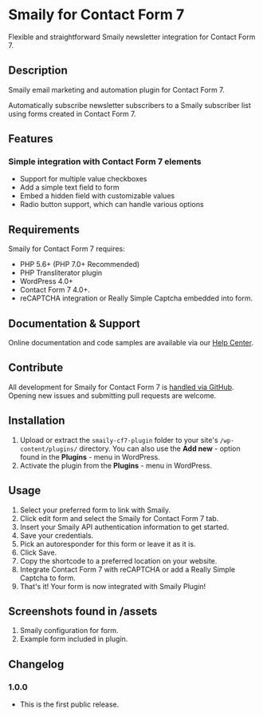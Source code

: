 # Smaily for Contact Form 7

Flexible and straightforward Smaily newsletter integration for Contact Form 7.

## Description

Smaily email marketing and automation plugin for Contact Form 7.

Automatically subscribe newsletter subscribers to a Smaily subscriber list using forms created in Contact Form 7.

## Features

### Simple integration with Contact Form 7 elements

- Support for multiple value checkboxes
- Add a simple text field to form
- Embed a hidden field with customizable values
- Radio button support, which can handle various options

## Requirements

Smaily for Contact Form 7 requires:
- PHP 5.6+ (PHP 7.0+ Recommended)
- PHP Transliterator plugin
- WordPress 4.0+
- Contact Form 7 4.0+.
- reCAPTCHA integration or Really Simple Captcha embedded into form.

## Documentation & Support

Online documentation and code samples are available via our [Help Center](http://help.smaily.com/en/support/home).

## Contribute

All development for Smaily for Contact Form 7 is [handled via GitHub](https://github.com/sendsmaily/smaily-cf7-plugin). Opening new issues and submitting pull requests are welcome.

## Installation

1. Upload or extract the `smaily-cf7-plugin` folder to your site's `/wp-content/plugins/` directory. You can also use the **Add new** - option found in the **Plugins** - menu in WordPress.
2. Activate the plugin from the **Plugins** - menu in WordPress.

## Usage

1. Select your preferred form to link with Smaily.
2. Click edit form and select the Smaily for Contact Form 7 tab.
3. Insert your Smaily API authentication information to get started.
4. Save your credentials.
5. Pick an autoresponder for this form or leave it as it is.
6. Click Save.
7. Copy the shortcode to a preferred location on your website.
8. Integrate Contact Form 7 with reCAPTCHA or add a Really Simple Captcha to form.
9. That's it! Your form is now integrated with Smaily Plugin!

## Screenshots found in /assets

1. Smaily configuration for form.
2. Example form included in plugin.

## Changelog

### 1.0.0

- This is the first public release.
